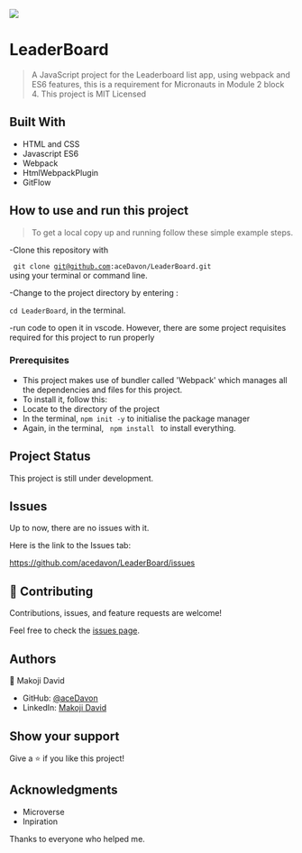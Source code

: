
![](https://img.shields.io/badge/Microverse-blueviolet)

# LeaderBoard

> A JavaScript project for the Leaderboard list app, using webpack and ES6 features, this is a requirement for Micronauts in Module 2 block 4. This project is MIT Licensed


## Built With

- HTML and CSS 
- Javascript ES6
- Webpack
- HtmlWebpackPlugin
- GitFlow

## How to use and run this project
>To get a local copy up and running follow these simple example steps.

-Clone this repository with

<code> git clone git@github.com:aceDavon/LeaderBoard.git </code>
using your terminal or command line.

-Change to the project directory by entering :

<code>cd LeaderBoard</code>, in the terminal.

-run code to open it in vscode.
However, there are some project requisites required for this project to run properly 
### Prerequisites
- This project makes use of bundler called 'Webpack' which manages all the dependencies and files for this project.
- To install it, follow this:
- Locate to the directory of the project
- In the terminal, <code>npm init -y</code> to initialise the package manager
- Again, in the terminal, <code> npm install </code> to install everything.


## Project Status
This project is still under development.

## Issues

Up to now, there are no issues with it.

Here is the link to the Issues tab:

https://github.com/acedavon/LeaderBoard/issues


## 🤝 Contributing

Contributions, issues, and feature requests are welcome!

Feel free to check the [issues page](../../issues/).

## Authors

👤 Makoji David

- GitHub: [@aceDavon](https://github.com/acedavon)
- LinkedIn: [Makoji David](https://www.linkedin.com/in/david-makoji-b6090971/)

## Show your support

Give a ⭐️ if you like this project!

## Acknowledgments
- Microverse
- Inpiration

Thanks to everyone who helped me.
